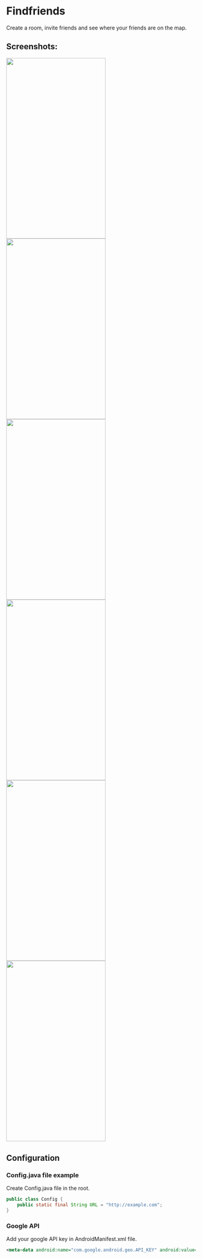 # Findfriends

Create a room, invite friends and see where your friends are on the map.

## Screenshots:
<img src="https://i.ibb.co/Y7G3csW/Screenshot-1598794894.png" width="264" height="480"> <img src="https://i.ibb.co/1d6bK1Q/Screenshot-1598794902.png" width="264" height="480">
<img src="https://i.ibb.co/djSb8gf/Screenshot-1598795005.png" width="264" height="480">
<img src="https://i.ibb.co/f2CT8tr/Screenshot-1598795016.png" width="264" height="480">
<img src="https://i.ibb.co/x66Q3L9/Screenshot-1598795371.png" width="264" height="480">
<img src="demo.gif" width="264" height="480">
![]()

## Configuration
### Config.java file example
Create Config.java file in the root.
```java
public class Config {
    public static final String URL = "http://example.com";
}
```
### Google API
Add your google API key in AndroidManifest.xml file.
```XML
<meta-data android:name="com.google.android.geo.API_KEY" android:value="ENTER_YOUR_GOOGLE_API_KEY"/>
```
